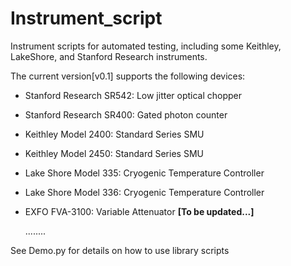 # Instrument_script
Instrument scripts for automated testing, including some Keithley, LakeShore, and Stanford Research instruments.

The current version[v0.1] supports the following devices:

- Stanford Research SR542: Low jitter optical chopper

- Stanford Research SR400: Gated photon counter

- Keithley Model 2400: Standard Series SMU

- Keithley Model 2450: Standard Series SMU

- Lake Shore Model 335: Cryogenic Temperature Controller

- Lake Shore Model 336: Cryogenic Temperature Controller

- EXFO FVA-3100: Variable Attenuator **[To be updated...]**

  ........

See Demo.py for details on how to use library scripts